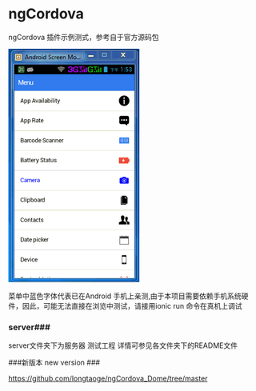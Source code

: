 # ngCordova
ngCordova 插件示例测式，参考自于官方源码包


![](https://github.com/longtaoge/ngCordova/blob/master/ngcordova.gif)





菜单中蓝色字体代表已在Android 手机上亲测,由于本项目需要依赖手机系统硬件，因此，可能无法直接在浏览中测试，请接用ionic run 命令在真机上调试





### server###

server文件夹下为服务器 测试工程 详情可参见各文件夹下的README文件




###新版本  new version ###

[https://github.com/longtaoge/ngCordova_Dome/tree/master ](https://github.com/longtaoge/ngCordova_Dome/tree/master)
